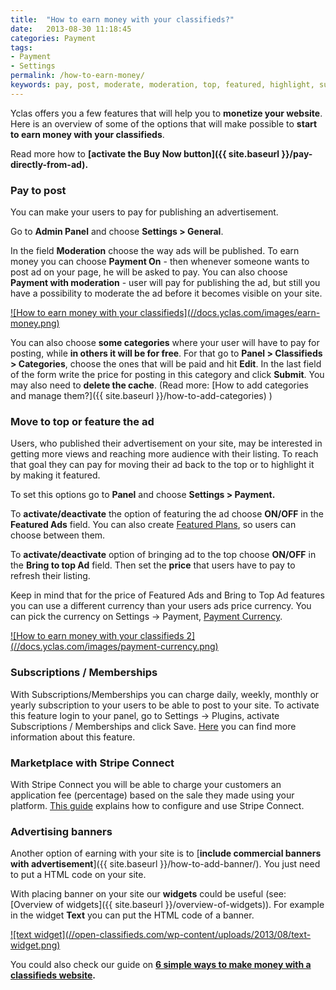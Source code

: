 ```yaml
---
title:  "How to earn money with your classifieds?"
date:   2013-08-30 11:18:45
categories: Payment
tags: 
- Payment
- Settings
permalink: /how-to-earn-money/
keywords: pay, post, moderate, moderation, top, featured, highlight, subscription, membership, stripe, marketplace, banner, advertise, pay to post, move to top, feature the ad, banners
---
```

Yclas offers you a few features that will help you to **monetize your website**. Here is an overview of some of the options that will make possible to **start to earn money with your classifieds**.

Read more how to **[activate the Buy Now button]({{ site.baseurl }}/pay-directly-from-ad).**

### Pay to post

You can make your users to pay for publishing an advertisement.

Go to **Admin Panel** and choose **Settings > General**.

In the field **Moderation** choose the way ads will be published. To earn money you can choose **Payment On** \- then whenever someone wants to post ad on your page, he will be asked to pay. You can also choose **Payment with moderation** \- user will pay for publishing the ad, but still you have a possibility to moderate the ad before it becomes visible on your site.

<a href="//docs.yclas.com/images/earn-money.png" class="thumbnail gallery-item" data-gallery>
![How to earn money with your classifieds](//docs.yclas.com/images/earn-money.png)
</a>

You can also choose **some categories** where your user will have to pay for posting, while **in others it will be for free**. For that go to **Panel > Classifieds > Categories**, choose the ones that will be paid and hit **Edit**. In the last field of the form write the price for posting in this category and click **Submit**. You may also need to **delete the cache**. (Read more: [How to add categories and manage them?]({{ site.baseurl }}/how-to-add-categories) )

### Move to top or feature the ad

Users, who published their advertisement on your site, may be interested in getting more views and reaching more audience with their listing. To reach that goal they can pay for moving their ad back to the top or to highlight it by making it featured.

To set this options go to **Panel** and choose **Settings > Payment.**

To **activate/deactivate** the option of featuring the ad choose **ON/OFF** in the **Featured Ads** field. You can also create [Featured Plans](https://docs.yclas.com/how-to-create-featured-plan/), so users can choose between them.

To **activate/deactivate** option of bringing ad to the top choose **ON/OFF** in the **Bring to top Ad** field. Then set the **price** that users have to pay to refresh their listing.

Keep in mind that for the price of Featured Ads and Bring to Top Ad features you can use a different currency than your users ads price currency. You can pick the currency on Settings -> Payment, [Payment Currency](http://docs.yclas.com/setup-payment-gateways/). 

<a href="//docs.yclas.com/images/payment-currency.png" class="thumbnail gallery-item" data-gallery>
![How to earn money with your classifieds 2](//docs.yclas.com/images/payment-currency.png)
</a>


### Subscriptions / Memberships

With Subscriptions/Memberships you can charge daily, weekly, monthly or yearly subscription to your users to be able to post to your site. To activate this feature login to your panel, go to Settings -> Plugins, activate Subscriptions / Memberships and click Save. [Here](https://docs.yclas.com/membership-plans/) you can find more information about this feature.


### Marketplace with Stripe Connect

With Stripe Connect you will be able to charge your customers an application fee (percentage) based on the sale they made using your platform. [This guide](https://docs.yclas.com/stripe/) explains how to configure and use Stripe Connect.


### Advertising banners

Another option of earning with your site is to [**include commercial banners with advertisement**]({{ site.baseurl }}/how-to-add-banner/). You just need to put a HTML code on your site. 

With placing banner on your site our **widgets** could be useful (see: [Overview of widgets]({{ site.baseurl }}/overview-of-widgets)). For example in the widget **Text** you can put the HTML code of a banner.

<a href="//open-classifieds.com/wp-content/uploads/2013/08/text-widget.png" class="thumbnail gallery-item" data-gallery>
![text widget](//open-classifieds.com/wp-content/uploads/2013/08/text-widget.png)
</a>

You could also check our guide on **[6 simple ways to make money with a classifieds website](http://open-classifieds.com/2014/01/09/6-simple-ways-make-money-classifieds-website/).**

